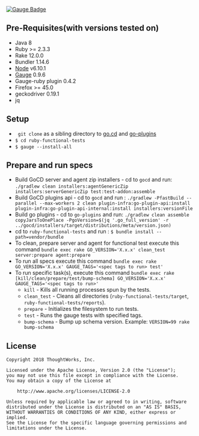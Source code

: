[![Gauge
Badge](https://cdn.rawgit.com/getgauge/getgauge.github.io/master/Gauge_Badge.svg)](http://getgauge.io)

## Pre-Requisites(with versions tested on)
* Java 8
* Ruby >= 2.3.3
* Rake 12.0.0
* Bundler 1.14.6
* [Node](https://nodejs.org/en/) v6.10.1
* [Gauge](http://getgauge.io) 0.9.6
* Gauge-ruby plugin 0.4.2
* Firefox >= 45.0
* geckodriver 0.19.1
* jq

## Setup
* ``` git clone``` as a sibling directory to
  [go.cd](https://github.com/gocd/gocd) and [go-plugins](https://github.com/gocd/go-plugins)
* ```$ cd ruby-functional-tests```
* ```$ gauge --install-all```

## Prepare and run specs

* Build GoCD server and agent zip installers - cd to ```gocd``` and run: ```./gradlew clean installers:agentGenericZip installers:serverGenericZip test:test-addon:assemble```
* Build GoCD plugins api - cd to ```gocd``` and run :
```./gradlew -PfastBuild --parallel --max-workers 2 clean plugin-infra:go-plugin-api:install plugin-infra:go-plugin-api-internal:install installers:versionFile```
* Build go plugins - cd to ```go-plugins``` and run: ```./gradlew clean assemble copyJarsToOnePlace -PgoVersion=$(jq '.go_full_version' -r ../gocd/installers/target/distributions/meta/version.json)```
* cd to ```ruby-functional-tests``` and run : ```$ bundle install --path=vendor/bundle```
* To clean, prepare server and agent for functional test execute this command ```bundle exec rake GO_VERSION='X.x.x' clean_test server:prepare agent:prepare```
* To run all specs execute this command ```bundle exec rake GO_VERSION='X.x.x' GAUGE_TAGS='<spec tags to run> test'```
* To run specific task(s), execute this command ```bundle exec rake [kill/clean/prepare/test/bump-schema] GO_VERSION='X.x.x' GAUGE_TAGS='<spec tags to run>'```
    * `kill` - Kills all running processes spun by the tests.
    * `clean_test` - Cleans all directories (`ruby-functional-tests/target`, `ruby-functional-tests/reports`).
    * `prepare` - Initializes the filesystem to run tests.
    * `test` - Runs the gauge tests with specified tags. 
    * `bump-schema` - Bump up schema version. Example: `VERSION=99 rake bump-schema`

## License

```plain
Copyright 2018 ThoughtWorks, Inc.

Licensed under the Apache License, Version 2.0 (the "License");
you may not use this file except in compliance with the License.
You may obtain a copy of the License at

    http://www.apache.org/licenses/LICENSE-2.0

Unless required by applicable law or agreed to in writing, software
distributed under the License is distributed on an "AS IS" BASIS,
WITHOUT WARRANTIES OR CONDITIONS OF ANY KIND, either express or implied.
See the License for the specific language governing permissions and
limitations under the License.
```
